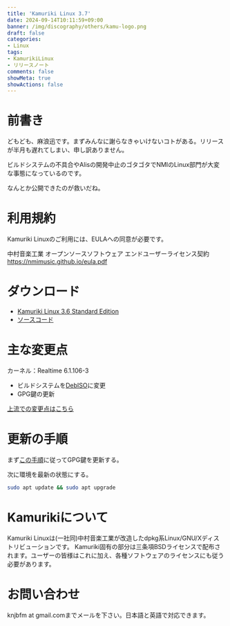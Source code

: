 ```yaml
---
title: 'Kamuriki Linux 3.7'
date: 2024-09-14T10:11:59+09:00
banner: /img/discography/others/kamu-logo.png
draft: false
categories:
- Linux
tags:
- KamurikiLinux
- リリースノート
comments: false
showMeta: true
showActions: false
---
```


# 前書き
どもども、麻浪迅です。まずみんなに謝らなきゃいけないコトがある。リリースが半月も遅れてしまい、申し訳ありません。

ビルドシステムの不具合やAlisの開発中止のゴタゴタでNMIのLinux部門が大変な事態になっているのです。

なんとか公開できたのが救いだね。

# 利用規約
Kamuriki Linuxのご利用には、EULAへの同意が必要です。

中村音楽工業 オープンソースソフトウェア エンドユーザーライセンス契約 https://nmimusic.github.io/eula.pdf

# ダウンロード
- [Kamuriki Linux 3.6 Standard Edition](https://sourceforge.net/projects/kamurikilinux/files/iso/cheetah/3.7/kamuriki-standard-3.7-amd64.iso)
- [ソースコード](https://sourceforge.net/projects/kamurikilinux/files/iso/cheetah/3.7/kamuriki-3.7.tar.gz)

# 主な変更点
カーネル：Realtime 6.1.106-3

- ビルドシステムを[DebISO](https://github.com/nmimusic/debiso)に変更
- GPG鍵の更新

[上流での変更点はこちら](https://www.debian.org/News/2024/20240831)

# 更新の手順
まず[この手順](support/kamu-3.7-key-update/)に従ってGPG鍵を更新する。

次に環境を最新の状態にする。
```bash
sudo apt update && sudo apt upgrade
```

# Kamurikiについて
Kamuriki Linuxは(一社同)中村音楽工業が改造したdpkg系Linux/GNU/Xディストリビューションです。
Kamuriki固有の部分は三条項BSDライセンスで配布されます。ユーザーの皆様はこれに加え、各種ソフトウェアのライセンスにも従う必要があります。

# お問い合わせ
knjbfm at gmail.comまでメールを下さい。日本語と英語で対応できます。 
